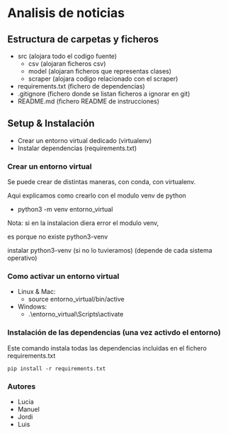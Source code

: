 # Analisis de noticias

## Estructura de carpetas y ficheros
- src (alojara todo el codigo fuente)
  - csv (alojaran ficheros csv)
  - model (alojaran ficheros que representas clases)
  - scraper (alojara codigo relacionado con el scraper)
- requirements.txt (fichero de dependencias)
- .gitignore (fichero donde se listan ficheros a ignorar en git)
- README.md (fichero README de instrucciones)

## Setup & Instalación
- Crear un entorno virtual dedicado (virtualenv)
- Instalar dependencias (requirements.txt)

### Crear un entorno virtual
Se puede crear de distintas maneras, con conda, con virtualenv.

Aqui explicamos como crearlo con el modulo venv de python

- python3 -m venv entorno_virtual

Nota: si en la instalacion diera error el modulo venv, 

es porque no existe python3-venv

instalar python3-venv (si no lo tuvieramos) (depende de cada sistema operativo)

### Como activar un entorno virtual
- Linux & Mac: 
  - source entorno_virtual/bin/active
- Windows:
  - .\entorno_virtual\Scripts\activate

### Instalación de las dependencias (una vez activdo el entorno)

Este comando instala todas las dependencias incluidas en el fichero requirements.txt

`pip install -r requirements.txt`

### Autores
- Lucia
- Manuel
- Jordi
- Luis